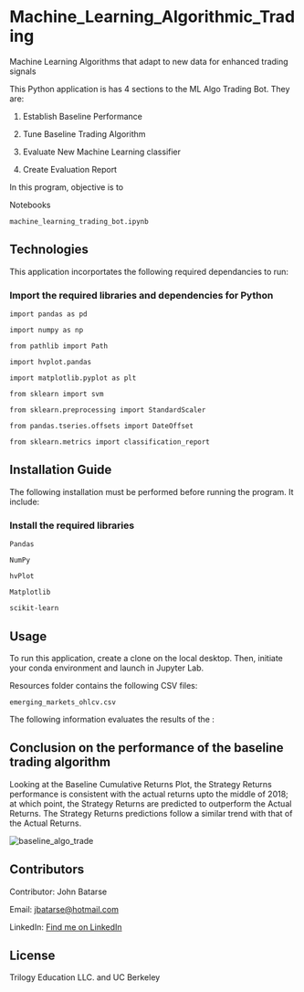 # Machine_Learning_Algorithmic_Trading

Machine Learning Algorithms that adapt to new data for enhanced trading signals


This Python application is has 4 sections to the ML Algo Trading Bot. They are:

1. Establish Baseline Performance

2. Tune Baseline Trading Algorithm

3. Evaluate New Machine Learning classifier

4. Create Evaluation Report

In this program, objective is to 



Notebooks

`machine_learning_trading_bot.ipynb`


## Technologies

This application incorportates the following required  dependancies to run:

### Import the required libraries and dependencies for Python

`import pandas as pd`

`import numpy as np`

`from pathlib import Path`

`import hvplot.pandas`

`import matplotlib.pyplot as plt`

`from sklearn import svm`

`from sklearn.preprocessing import StandardScaler`

`from pandas.tseries.offsets import DateOffset`

`from sklearn.metrics import classification_report`


## Installation Guide

The following installation must be performed before running the program. It include:

### Install the required libraries 

``Pandas``

``NumPy``

``hvPlot``

``Matplotlib``

``scikit-learn``



## Usage

To run this application, create a clone on the local desktop. Then, initiate your conda environment and launch in Jupyter Lab. 

Resources folder contains the following CSV files:

`emerging_markets_ohlcv.csv`


The following information evaluates the results of the           :



## Conclusion on the performance of the baseline trading algorithm

Looking at the Baseline Cumulative Returns Plot, the Strategy Returns performance is consistent with the actual returns upto the middle of 2018; at which point, the Strategy Returns are predicted to outperform the Actual Returns. The Strategy Returns predictions follow a similar trend with that of the Actual Returns.

![baseline_algo_trade](https://user-images.githubusercontent.com/93550651/162590072-dadf8186-209b-457e-94ac-2cc7521d2a75.png)


## Contributors

Contributor: John Batarse  

Email: jbatarse@hotmail.com

LinkedIn: [Find me on LinkedIn](<https://www.linkedin.com/in/john-a-batarse-760a26116/>)


## License

Trilogy Education LLC. and UC Berkeley
